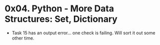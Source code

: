 # 0x04. Python - More Data Structures: Set, Dictionary

-	 Task 15 has an output error... one check is failing. Will sort it out some other time.

